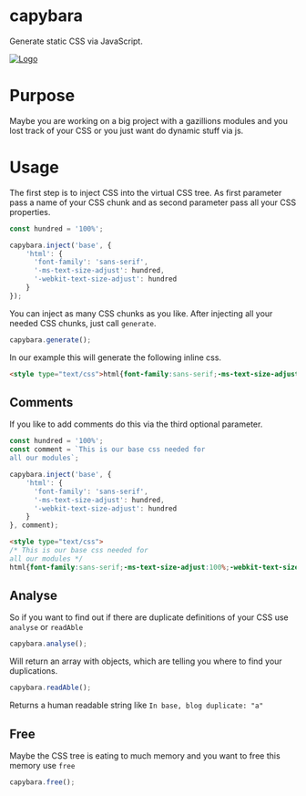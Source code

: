 # capybara
Generate static CSS via JavaScript.

[![Logo](https://github.com/oliver-j/capybara/blob/master/misc/logo.png?raw=true)](https://github.com/oliver-j/capybara/blob/master/misc/logo.png?raw=true)

# 	Purpose
Maybe you are working on a big project with a gazillions modules and you lost track of your CSS 
or you just want do dynamic stuff via js. 

# Usage
The first step is to inject CSS into the virtual CSS tree.
As first parameter pass a name of your CSS chunk and as second parameter
pass all your CSS properties.

```javascript
const hundred = '100%';

capybara.inject('base', {
	'html': {
	  'font-family': 'sans-serif', 
	  '-ms-text-size-adjust': hundred,
	  '-webkit-text-size-adjust': hundred
	}
});
```

You can inject as many CSS chunks as you like. 
After injecting all your needed CSS chunks, just call `generate`.

```javascript
capybara.generate();
```

In our example this will generate the following inline css.

```html
<style type="text/css">html{font-family:sans-serif;-ms-text-size-adjust:100%;-webkit-text-size-adjust:100%;}</style>
```

## Comments
If you like to add comments do this via the third optional parameter. 

```javascript
const hundred = '100%';
const comment = `This is our base css needed for 
all our modules`;

capybara.inject('base', {
	'html': {
	  'font-family': 'sans-serif', 
	  '-ms-text-size-adjust': hundred,
	  '-webkit-text-size-adjust': hundred
	}
}, comment);
```

```html
<style type="text/css">
/* This is our base css needed for 
all our modules */
html{font-family:sans-serif;-ms-text-size-adjust:100%;-webkit-text-size-adjust:100%;}</style>
```

## Analyse 

So if you want to find out if there are duplicate definitions of your CSS use `analyse` or `readAble`

```javascript
capybara.analyse(); 
``` 
Will return an array with objects, which are telling you where to find your duplications.

```javascript
capybara.readAble();
```
Returns a human readable string like `In base, blog duplicate: "a"`

## Free
Maybe the CSS tree is eating to much memory and you want to free this memory use `free`

```javascript
capybara.free();
```

